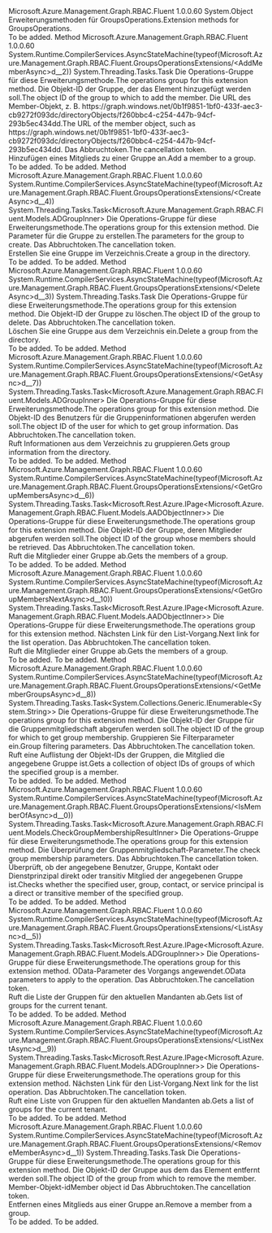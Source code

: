 <Type Name="GroupsOperationsExtensions" FullName="Microsoft.Azure.Management.Graph.RBAC.Fluent.GroupsOperationsExtensions">
  <TypeSignature Language="C#" Value="public static class GroupsOperationsExtensions" />
  <TypeSignature Language="ILAsm" Value=".class public auto ansi abstract sealed beforefieldinit GroupsOperationsExtensions extends System.Object" />
  <TypeSignature Language="DocId" Value="T:Microsoft.Azure.Management.Graph.RBAC.Fluent.GroupsOperationsExtensions" />
  <TypeSignature Language="VB.NET" Value="Public Module GroupsOperationsExtensions" />
  <TypeSignature Language="F#" Value="type GroupsOperationsExtensions = class" />
  <AssemblyInfo>
    <AssemblyName>Microsoft.Azure.Management.Graph.RBAC.Fluent</AssemblyName>
    <AssemblyVersion>1.0.0.60</AssemblyVersion>
  </AssemblyInfo>
  <Base>
    <BaseTypeName>System.Object</BaseTypeName>
  </Base>
  <Interfaces />
  <Docs>
    <summary>
            <span data-ttu-id="ff6f5-101">Erweiterungsmethoden für GroupsOperations.</span><span class="sxs-lookup"><span data-stu-id="ff6f5-101">Extension methods for GroupsOperations.</span></span>
            </summary>
    <remarks>To be added.</remarks>
  </Docs>
  <Members>
    <Member MemberName="AddMemberAsync">
      <MemberSignature Language="C#" Value="public static System.Threading.Tasks.Task AddMemberAsync (this Microsoft.Azure.Management.Graph.RBAC.Fluent.IGroupsOperations operations, string groupObjectId, Microsoft.Azure.Management.Graph.RBAC.Fluent.Models.GroupAddMemberParametersInner parameters, System.Threading.CancellationToken cancellationToken = null);" />
      <MemberSignature Language="ILAsm" Value=".method public static hidebysig class System.Threading.Tasks.Task AddMemberAsync(class Microsoft.Azure.Management.Graph.RBAC.Fluent.IGroupsOperations operations, string groupObjectId, class Microsoft.Azure.Management.Graph.RBAC.Fluent.Models.GroupAddMemberParametersInner parameters, valuetype System.Threading.CancellationToken cancellationToken) cil managed" />
      <MemberSignature Language="DocId" Value="M:Microsoft.Azure.Management.Graph.RBAC.Fluent.GroupsOperationsExtensions.AddMemberAsync(Microsoft.Azure.Management.Graph.RBAC.Fluent.IGroupsOperations,System.String,Microsoft.Azure.Management.Graph.RBAC.Fluent.Models.GroupAddMemberParametersInner,System.Threading.CancellationToken)" />
      <MemberSignature Language="F#" Value="static member AddMemberAsync : Microsoft.Azure.Management.Graph.RBAC.Fluent.IGroupsOperations * string * Microsoft.Azure.Management.Graph.RBAC.Fluent.Models.GroupAddMemberParametersInner * System.Threading.CancellationToken -&gt; System.Threading.Tasks.Task" Usage="Microsoft.Azure.Management.Graph.RBAC.Fluent.GroupsOperationsExtensions.AddMemberAsync (operations, groupObjectId, parameters, cancellationToken)" />
      <MemberType>Method</MemberType>
      <AssemblyInfo>
        <AssemblyName>Microsoft.Azure.Management.Graph.RBAC.Fluent</AssemblyName>
        <AssemblyVersion>1.0.0.60</AssemblyVersion>
      </AssemblyInfo>
      <Attributes>
        <Attribute>
          <AttributeName>System.Runtime.CompilerServices.AsyncStateMachine(typeof(Microsoft.Azure.Management.Graph.RBAC.Fluent.GroupsOperationsExtensions/&lt;AddMemberAsync&gt;d__2))</AttributeName>
        </Attribute>
      </Attributes>
      <ReturnValue>
        <ReturnType>System.Threading.Tasks.Task</ReturnType>
      </ReturnValue>
      <Parameters>
        <Parameter Name="operations" Type="Microsoft.Azure.Management.Graph.RBAC.Fluent.IGroupsOperations" RefType="this" />
        <Parameter Name="groupObjectId" Type="System.String" />
        <Parameter Name="parameters" Type="Microsoft.Azure.Management.Graph.RBAC.Fluent.Models.GroupAddMemberParametersInner" />
        <Parameter Name="cancellationToken" Type="System.Threading.CancellationToken" />
      </Parameters>
      <Docs>
        <param name="operations">
            <span data-ttu-id="ff6f5-102">Die Operations-Gruppe für diese Erweiterungsmethode.</span><span class="sxs-lookup"><span data-stu-id="ff6f5-102">The operations group for this extension method.</span></span>
            </param>
        <param name="groupObjectId">
            <span data-ttu-id="ff6f5-103">Die Objekt-ID der Gruppe, der das Element hinzugefügt werden soll.</span><span class="sxs-lookup"><span data-stu-id="ff6f5-103">The object ID of the group to which to add the member.</span></span>
            </param>
        <param name="parameters">
            <span data-ttu-id="ff6f5-104">Die URL des Member-Objekt, z. B. https://graph.windows.net/0b1f9851-1bf0-433f-aec3-cb9272f093dc/directoryObjects/f260bbc4-c254-447b-94cf-293b5ec434dd.</span><span class="sxs-lookup"><span data-stu-id="ff6f5-104">The URL of the member object, such as https://graph.windows.net/0b1f9851-1bf0-433f-aec3-cb9272f093dc/directoryObjects/f260bbc4-c254-447b-94cf-293b5ec434dd.</span></span>
            </param>
        <param name="cancellationToken">
            <span data-ttu-id="ff6f5-105">Das Abbruchtoken.</span><span class="sxs-lookup"><span data-stu-id="ff6f5-105">The cancellation token.</span></span>
            </param>
        <summary>
            <span data-ttu-id="ff6f5-106">Hinzufügen eines Mitglieds zu einer Gruppe an.</span><span class="sxs-lookup"><span data-stu-id="ff6f5-106">Add a member to a group.</span></span>
            </summary>
        <returns>To be added.</returns>
        <remarks>To be added.</remarks>
      </Docs>
    </Member>
    <Member MemberName="CreateAsync">
      <MemberSignature Language="C#" Value="public static System.Threading.Tasks.Task&lt;Microsoft.Azure.Management.Graph.RBAC.Fluent.Models.ADGroupInner&gt; CreateAsync (this Microsoft.Azure.Management.Graph.RBAC.Fluent.IGroupsOperations operations, Microsoft.Azure.Management.Graph.RBAC.Fluent.Models.GroupCreateParametersInner parameters, System.Threading.CancellationToken cancellationToken = null);" />
      <MemberSignature Language="ILAsm" Value=".method public static hidebysig class System.Threading.Tasks.Task`1&lt;class Microsoft.Azure.Management.Graph.RBAC.Fluent.Models.ADGroupInner&gt; CreateAsync(class Microsoft.Azure.Management.Graph.RBAC.Fluent.IGroupsOperations operations, class Microsoft.Azure.Management.Graph.RBAC.Fluent.Models.GroupCreateParametersInner parameters, valuetype System.Threading.CancellationToken cancellationToken) cil managed" />
      <MemberSignature Language="DocId" Value="M:Microsoft.Azure.Management.Graph.RBAC.Fluent.GroupsOperationsExtensions.CreateAsync(Microsoft.Azure.Management.Graph.RBAC.Fluent.IGroupsOperations,Microsoft.Azure.Management.Graph.RBAC.Fluent.Models.GroupCreateParametersInner,System.Threading.CancellationToken)" />
      <MemberSignature Language="F#" Value="static member CreateAsync : Microsoft.Azure.Management.Graph.RBAC.Fluent.IGroupsOperations * Microsoft.Azure.Management.Graph.RBAC.Fluent.Models.GroupCreateParametersInner * System.Threading.CancellationToken -&gt; System.Threading.Tasks.Task&lt;Microsoft.Azure.Management.Graph.RBAC.Fluent.Models.ADGroupInner&gt;" Usage="Microsoft.Azure.Management.Graph.RBAC.Fluent.GroupsOperationsExtensions.CreateAsync (operations, parameters, cancellationToken)" />
      <MemberType>Method</MemberType>
      <AssemblyInfo>
        <AssemblyName>Microsoft.Azure.Management.Graph.RBAC.Fluent</AssemblyName>
        <AssemblyVersion>1.0.0.60</AssemblyVersion>
      </AssemblyInfo>
      <Attributes>
        <Attribute>
          <AttributeName>System.Runtime.CompilerServices.AsyncStateMachine(typeof(Microsoft.Azure.Management.Graph.RBAC.Fluent.GroupsOperationsExtensions/&lt;CreateAsync&gt;d__4))</AttributeName>
        </Attribute>
      </Attributes>
      <ReturnValue>
        <ReturnType>System.Threading.Tasks.Task&lt;Microsoft.Azure.Management.Graph.RBAC.Fluent.Models.ADGroupInner&gt;</ReturnType>
      </ReturnValue>
      <Parameters>
        <Parameter Name="operations" Type="Microsoft.Azure.Management.Graph.RBAC.Fluent.IGroupsOperations" RefType="this" />
        <Parameter Name="parameters" Type="Microsoft.Azure.Management.Graph.RBAC.Fluent.Models.GroupCreateParametersInner" />
        <Parameter Name="cancellationToken" Type="System.Threading.CancellationToken" />
      </Parameters>
      <Docs>
        <param name="operations">
            <span data-ttu-id="ff6f5-107">Die Operations-Gruppe für diese Erweiterungsmethode.</span><span class="sxs-lookup"><span data-stu-id="ff6f5-107">The operations group for this extension method.</span></span>
            </param>
        <param name="parameters">
            <span data-ttu-id="ff6f5-108">Die Parameter für die Gruppe zu erstellen.</span><span class="sxs-lookup"><span data-stu-id="ff6f5-108">The parameters for the group to create.</span></span>
            </param>
        <param name="cancellationToken">
            <span data-ttu-id="ff6f5-109">Das Abbruchtoken.</span><span class="sxs-lookup"><span data-stu-id="ff6f5-109">The cancellation token.</span></span>
            </param>
        <summary>
            <span data-ttu-id="ff6f5-110">Erstellen Sie eine Gruppe im Verzeichnis.</span><span class="sxs-lookup"><span data-stu-id="ff6f5-110">Create a group in the directory.</span></span>
            </summary>
        <returns>To be added.</returns>
        <remarks>To be added.</remarks>
      </Docs>
    </Member>
    <Member MemberName="DeleteAsync">
      <MemberSignature Language="C#" Value="public static System.Threading.Tasks.Task DeleteAsync (this Microsoft.Azure.Management.Graph.RBAC.Fluent.IGroupsOperations operations, string groupObjectId, System.Threading.CancellationToken cancellationToken = null);" />
      <MemberSignature Language="ILAsm" Value=".method public static hidebysig class System.Threading.Tasks.Task DeleteAsync(class Microsoft.Azure.Management.Graph.RBAC.Fluent.IGroupsOperations operations, string groupObjectId, valuetype System.Threading.CancellationToken cancellationToken) cil managed" />
      <MemberSignature Language="DocId" Value="M:Microsoft.Azure.Management.Graph.RBAC.Fluent.GroupsOperationsExtensions.DeleteAsync(Microsoft.Azure.Management.Graph.RBAC.Fluent.IGroupsOperations,System.String,System.Threading.CancellationToken)" />
      <MemberSignature Language="F#" Value="static member DeleteAsync : Microsoft.Azure.Management.Graph.RBAC.Fluent.IGroupsOperations * string * System.Threading.CancellationToken -&gt; System.Threading.Tasks.Task" Usage="Microsoft.Azure.Management.Graph.RBAC.Fluent.GroupsOperationsExtensions.DeleteAsync (operations, groupObjectId, cancellationToken)" />
      <MemberType>Method</MemberType>
      <AssemblyInfo>
        <AssemblyName>Microsoft.Azure.Management.Graph.RBAC.Fluent</AssemblyName>
        <AssemblyVersion>1.0.0.60</AssemblyVersion>
      </AssemblyInfo>
      <Attributes>
        <Attribute>
          <AttributeName>System.Runtime.CompilerServices.AsyncStateMachine(typeof(Microsoft.Azure.Management.Graph.RBAC.Fluent.GroupsOperationsExtensions/&lt;DeleteAsync&gt;d__3))</AttributeName>
        </Attribute>
      </Attributes>
      <ReturnValue>
        <ReturnType>System.Threading.Tasks.Task</ReturnType>
      </ReturnValue>
      <Parameters>
        <Parameter Name="operations" Type="Microsoft.Azure.Management.Graph.RBAC.Fluent.IGroupsOperations" RefType="this" />
        <Parameter Name="groupObjectId" Type="System.String" />
        <Parameter Name="cancellationToken" Type="System.Threading.CancellationToken" />
      </Parameters>
      <Docs>
        <param name="operations">
            <span data-ttu-id="ff6f5-111">Die Operations-Gruppe für diese Erweiterungsmethode.</span><span class="sxs-lookup"><span data-stu-id="ff6f5-111">The operations group for this extension method.</span></span>
            </param>
        <param name="groupObjectId">
            <span data-ttu-id="ff6f5-112">Die Objekt-ID der Gruppe zu löschen.</span><span class="sxs-lookup"><span data-stu-id="ff6f5-112">The object ID of the group to delete.</span></span>
            </param>
        <param name="cancellationToken">
            <span data-ttu-id="ff6f5-113">Das Abbruchtoken.</span><span class="sxs-lookup"><span data-stu-id="ff6f5-113">The cancellation token.</span></span>
            </param>
        <summary>
            <span data-ttu-id="ff6f5-114">Löschen Sie eine Gruppe aus dem Verzeichnis ein.</span><span class="sxs-lookup"><span data-stu-id="ff6f5-114">Delete a group from the directory.</span></span>
            </summary>
        <returns>To be added.</returns>
        <remarks>To be added.</remarks>
      </Docs>
    </Member>
    <Member MemberName="GetAsync">
      <MemberSignature Language="C#" Value="public static System.Threading.Tasks.Task&lt;Microsoft.Azure.Management.Graph.RBAC.Fluent.Models.ADGroupInner&gt; GetAsync (this Microsoft.Azure.Management.Graph.RBAC.Fluent.IGroupsOperations operations, string objectId, System.Threading.CancellationToken cancellationToken = null);" />
      <MemberSignature Language="ILAsm" Value=".method public static hidebysig class System.Threading.Tasks.Task`1&lt;class Microsoft.Azure.Management.Graph.RBAC.Fluent.Models.ADGroupInner&gt; GetAsync(class Microsoft.Azure.Management.Graph.RBAC.Fluent.IGroupsOperations operations, string objectId, valuetype System.Threading.CancellationToken cancellationToken) cil managed" />
      <MemberSignature Language="DocId" Value="M:Microsoft.Azure.Management.Graph.RBAC.Fluent.GroupsOperationsExtensions.GetAsync(Microsoft.Azure.Management.Graph.RBAC.Fluent.IGroupsOperations,System.String,System.Threading.CancellationToken)" />
      <MemberSignature Language="F#" Value="static member GetAsync : Microsoft.Azure.Management.Graph.RBAC.Fluent.IGroupsOperations * string * System.Threading.CancellationToken -&gt; System.Threading.Tasks.Task&lt;Microsoft.Azure.Management.Graph.RBAC.Fluent.Models.ADGroupInner&gt;" Usage="Microsoft.Azure.Management.Graph.RBAC.Fluent.GroupsOperationsExtensions.GetAsync (operations, objectId, cancellationToken)" />
      <MemberType>Method</MemberType>
      <AssemblyInfo>
        <AssemblyName>Microsoft.Azure.Management.Graph.RBAC.Fluent</AssemblyName>
        <AssemblyVersion>1.0.0.60</AssemblyVersion>
      </AssemblyInfo>
      <Attributes>
        <Attribute>
          <AttributeName>System.Runtime.CompilerServices.AsyncStateMachine(typeof(Microsoft.Azure.Management.Graph.RBAC.Fluent.GroupsOperationsExtensions/&lt;GetAsync&gt;d__7))</AttributeName>
        </Attribute>
      </Attributes>
      <ReturnValue>
        <ReturnType>System.Threading.Tasks.Task&lt;Microsoft.Azure.Management.Graph.RBAC.Fluent.Models.ADGroupInner&gt;</ReturnType>
      </ReturnValue>
      <Parameters>
        <Parameter Name="operations" Type="Microsoft.Azure.Management.Graph.RBAC.Fluent.IGroupsOperations" RefType="this" />
        <Parameter Name="objectId" Type="System.String" />
        <Parameter Name="cancellationToken" Type="System.Threading.CancellationToken" />
      </Parameters>
      <Docs>
        <param name="operations">
            <span data-ttu-id="ff6f5-115">Die Operations-Gruppe für diese Erweiterungsmethode.</span><span class="sxs-lookup"><span data-stu-id="ff6f5-115">The operations group for this extension method.</span></span>
            </param>
        <param name="objectId">
            <span data-ttu-id="ff6f5-116">Die Objekt-ID des Benutzers für die Gruppeninformationen abgerufen werden soll.</span><span class="sxs-lookup"><span data-stu-id="ff6f5-116">The object ID of the user for which to get group information.</span></span>
            </param>
        <param name="cancellationToken">
            <span data-ttu-id="ff6f5-117">Das Abbruchtoken.</span><span class="sxs-lookup"><span data-stu-id="ff6f5-117">The cancellation token.</span></span>
            </param>
        <summary>
            <span data-ttu-id="ff6f5-118">Ruft Informationen aus dem Verzeichnis zu gruppieren.</span><span class="sxs-lookup"><span data-stu-id="ff6f5-118">Gets group information from the directory.</span></span>
            </summary>
        <returns>To be added.</returns>
        <remarks>To be added.</remarks>
      </Docs>
    </Member>
    <Member MemberName="GetGroupMembersAsync">
      <MemberSignature Language="C#" Value="public static System.Threading.Tasks.Task&lt;Microsoft.Rest.Azure.IPage&lt;Microsoft.Azure.Management.Graph.RBAC.Fluent.Models.AADObjectInner&gt;&gt; GetGroupMembersAsync (this Microsoft.Azure.Management.Graph.RBAC.Fluent.IGroupsOperations operations, string objectId, System.Threading.CancellationToken cancellationToken = null);" />
      <MemberSignature Language="ILAsm" Value=".method public static hidebysig class System.Threading.Tasks.Task`1&lt;class Microsoft.Rest.Azure.IPage`1&lt;class Microsoft.Azure.Management.Graph.RBAC.Fluent.Models.AADObjectInner&gt;&gt; GetGroupMembersAsync(class Microsoft.Azure.Management.Graph.RBAC.Fluent.IGroupsOperations operations, string objectId, valuetype System.Threading.CancellationToken cancellationToken) cil managed" />
      <MemberSignature Language="DocId" Value="M:Microsoft.Azure.Management.Graph.RBAC.Fluent.GroupsOperationsExtensions.GetGroupMembersAsync(Microsoft.Azure.Management.Graph.RBAC.Fluent.IGroupsOperations,System.String,System.Threading.CancellationToken)" />
      <MemberSignature Language="F#" Value="static member GetGroupMembersAsync : Microsoft.Azure.Management.Graph.RBAC.Fluent.IGroupsOperations * string * System.Threading.CancellationToken -&gt; System.Threading.Tasks.Task&lt;Microsoft.Rest.Azure.IPage&lt;Microsoft.Azure.Management.Graph.RBAC.Fluent.Models.AADObjectInner&gt;&gt;" Usage="Microsoft.Azure.Management.Graph.RBAC.Fluent.GroupsOperationsExtensions.GetGroupMembersAsync (operations, objectId, cancellationToken)" />
      <MemberType>Method</MemberType>
      <AssemblyInfo>
        <AssemblyName>Microsoft.Azure.Management.Graph.RBAC.Fluent</AssemblyName>
        <AssemblyVersion>1.0.0.60</AssemblyVersion>
      </AssemblyInfo>
      <Attributes>
        <Attribute>
          <AttributeName>System.Runtime.CompilerServices.AsyncStateMachine(typeof(Microsoft.Azure.Management.Graph.RBAC.Fluent.GroupsOperationsExtensions/&lt;GetGroupMembersAsync&gt;d__6))</AttributeName>
        </Attribute>
      </Attributes>
      <ReturnValue>
        <ReturnType>System.Threading.Tasks.Task&lt;Microsoft.Rest.Azure.IPage&lt;Microsoft.Azure.Management.Graph.RBAC.Fluent.Models.AADObjectInner&gt;&gt;</ReturnType>
      </ReturnValue>
      <Parameters>
        <Parameter Name="operations" Type="Microsoft.Azure.Management.Graph.RBAC.Fluent.IGroupsOperations" RefType="this" />
        <Parameter Name="objectId" Type="System.String" />
        <Parameter Name="cancellationToken" Type="System.Threading.CancellationToken" />
      </Parameters>
      <Docs>
        <param name="operations">
            <span data-ttu-id="ff6f5-119">Die Operations-Gruppe für diese Erweiterungsmethode.</span><span class="sxs-lookup"><span data-stu-id="ff6f5-119">The operations group for this extension method.</span></span>
            </param>
        <param name="objectId">
            <span data-ttu-id="ff6f5-120">Die Objekt-ID der Gruppe, deren Mitglieder abgerufen werden soll.</span><span class="sxs-lookup"><span data-stu-id="ff6f5-120">The object ID of the group whose members should be retrieved.</span></span>
            </param>
        <param name="cancellationToken">
            <span data-ttu-id="ff6f5-121">Das Abbruchtoken.</span><span class="sxs-lookup"><span data-stu-id="ff6f5-121">The cancellation token.</span></span>
            </param>
        <summary>
            <span data-ttu-id="ff6f5-122">Ruft die Mitglieder einer Gruppe ab.</span><span class="sxs-lookup"><span data-stu-id="ff6f5-122">Gets the members of a group.</span></span>
            </summary>
        <returns>To be added.</returns>
        <remarks>To be added.</remarks>
      </Docs>
    </Member>
    <Member MemberName="GetGroupMembersNextAsync">
      <MemberSignature Language="C#" Value="public static System.Threading.Tasks.Task&lt;Microsoft.Rest.Azure.IPage&lt;Microsoft.Azure.Management.Graph.RBAC.Fluent.Models.AADObjectInner&gt;&gt; GetGroupMembersNextAsync (this Microsoft.Azure.Management.Graph.RBAC.Fluent.IGroupsOperations operations, string nextLink, System.Threading.CancellationToken cancellationToken = null);" />
      <MemberSignature Language="ILAsm" Value=".method public static hidebysig class System.Threading.Tasks.Task`1&lt;class Microsoft.Rest.Azure.IPage`1&lt;class Microsoft.Azure.Management.Graph.RBAC.Fluent.Models.AADObjectInner&gt;&gt; GetGroupMembersNextAsync(class Microsoft.Azure.Management.Graph.RBAC.Fluent.IGroupsOperations operations, string nextLink, valuetype System.Threading.CancellationToken cancellationToken) cil managed" />
      <MemberSignature Language="DocId" Value="M:Microsoft.Azure.Management.Graph.RBAC.Fluent.GroupsOperationsExtensions.GetGroupMembersNextAsync(Microsoft.Azure.Management.Graph.RBAC.Fluent.IGroupsOperations,System.String,System.Threading.CancellationToken)" />
      <MemberSignature Language="F#" Value="static member GetGroupMembersNextAsync : Microsoft.Azure.Management.Graph.RBAC.Fluent.IGroupsOperations * string * System.Threading.CancellationToken -&gt; System.Threading.Tasks.Task&lt;Microsoft.Rest.Azure.IPage&lt;Microsoft.Azure.Management.Graph.RBAC.Fluent.Models.AADObjectInner&gt;&gt;" Usage="Microsoft.Azure.Management.Graph.RBAC.Fluent.GroupsOperationsExtensions.GetGroupMembersNextAsync (operations, nextLink, cancellationToken)" />
      <MemberType>Method</MemberType>
      <AssemblyInfo>
        <AssemblyName>Microsoft.Azure.Management.Graph.RBAC.Fluent</AssemblyName>
        <AssemblyVersion>1.0.0.60</AssemblyVersion>
      </AssemblyInfo>
      <Attributes>
        <Attribute>
          <AttributeName>System.Runtime.CompilerServices.AsyncStateMachine(typeof(Microsoft.Azure.Management.Graph.RBAC.Fluent.GroupsOperationsExtensions/&lt;GetGroupMembersNextAsync&gt;d__10))</AttributeName>
        </Attribute>
      </Attributes>
      <ReturnValue>
        <ReturnType>System.Threading.Tasks.Task&lt;Microsoft.Rest.Azure.IPage&lt;Microsoft.Azure.Management.Graph.RBAC.Fluent.Models.AADObjectInner&gt;&gt;</ReturnType>
      </ReturnValue>
      <Parameters>
        <Parameter Name="operations" Type="Microsoft.Azure.Management.Graph.RBAC.Fluent.IGroupsOperations" RefType="this" />
        <Parameter Name="nextLink" Type="System.String" />
        <Parameter Name="cancellationToken" Type="System.Threading.CancellationToken" />
      </Parameters>
      <Docs>
        <param name="operations">
            <span data-ttu-id="ff6f5-123">Die Operations-Gruppe für diese Erweiterungsmethode.</span><span class="sxs-lookup"><span data-stu-id="ff6f5-123">The operations group for this extension method.</span></span>
            </param>
        <param name="nextLink">
            <span data-ttu-id="ff6f5-124">Nächsten Link für den List-Vorgang.</span><span class="sxs-lookup"><span data-stu-id="ff6f5-124">Next link for the list operation.</span></span>
            </param>
        <param name="cancellationToken">
            <span data-ttu-id="ff6f5-125">Das Abbruchtoken.</span><span class="sxs-lookup"><span data-stu-id="ff6f5-125">The cancellation token.</span></span>
            </param>
        <summary>
            <span data-ttu-id="ff6f5-126">Ruft die Mitglieder einer Gruppe ab.</span><span class="sxs-lookup"><span data-stu-id="ff6f5-126">Gets the members of a group.</span></span>
            </summary>
        <returns>To be added.</returns>
        <remarks>To be added.</remarks>
      </Docs>
    </Member>
    <Member MemberName="GetMemberGroupsAsync">
      <MemberSignature Language="C#" Value="public static System.Threading.Tasks.Task&lt;System.Collections.Generic.IEnumerable&lt;string&gt;&gt; GetMemberGroupsAsync (this Microsoft.Azure.Management.Graph.RBAC.Fluent.IGroupsOperations operations, string objectId, Microsoft.Azure.Management.Graph.RBAC.Fluent.Models.GroupGetMemberGroupsParametersInner parameters, System.Threading.CancellationToken cancellationToken = null);" />
      <MemberSignature Language="ILAsm" Value=".method public static hidebysig class System.Threading.Tasks.Task`1&lt;class System.Collections.Generic.IEnumerable`1&lt;string&gt;&gt; GetMemberGroupsAsync(class Microsoft.Azure.Management.Graph.RBAC.Fluent.IGroupsOperations operations, string objectId, class Microsoft.Azure.Management.Graph.RBAC.Fluent.Models.GroupGetMemberGroupsParametersInner parameters, valuetype System.Threading.CancellationToken cancellationToken) cil managed" />
      <MemberSignature Language="DocId" Value="M:Microsoft.Azure.Management.Graph.RBAC.Fluent.GroupsOperationsExtensions.GetMemberGroupsAsync(Microsoft.Azure.Management.Graph.RBAC.Fluent.IGroupsOperations,System.String,Microsoft.Azure.Management.Graph.RBAC.Fluent.Models.GroupGetMemberGroupsParametersInner,System.Threading.CancellationToken)" />
      <MemberSignature Language="F#" Value="static member GetMemberGroupsAsync : Microsoft.Azure.Management.Graph.RBAC.Fluent.IGroupsOperations * string * Microsoft.Azure.Management.Graph.RBAC.Fluent.Models.GroupGetMemberGroupsParametersInner * System.Threading.CancellationToken -&gt; System.Threading.Tasks.Task&lt;seq&lt;string&gt;&gt;" Usage="Microsoft.Azure.Management.Graph.RBAC.Fluent.GroupsOperationsExtensions.GetMemberGroupsAsync (operations, objectId, parameters, cancellationToken)" />
      <MemberType>Method</MemberType>
      <AssemblyInfo>
        <AssemblyName>Microsoft.Azure.Management.Graph.RBAC.Fluent</AssemblyName>
        <AssemblyVersion>1.0.0.60</AssemblyVersion>
      </AssemblyInfo>
      <Attributes>
        <Attribute>
          <AttributeName>System.Runtime.CompilerServices.AsyncStateMachine(typeof(Microsoft.Azure.Management.Graph.RBAC.Fluent.GroupsOperationsExtensions/&lt;GetMemberGroupsAsync&gt;d__8))</AttributeName>
        </Attribute>
      </Attributes>
      <ReturnValue>
        <ReturnType>System.Threading.Tasks.Task&lt;System.Collections.Generic.IEnumerable&lt;System.String&gt;&gt;</ReturnType>
      </ReturnValue>
      <Parameters>
        <Parameter Name="operations" Type="Microsoft.Azure.Management.Graph.RBAC.Fluent.IGroupsOperations" RefType="this" />
        <Parameter Name="objectId" Type="System.String" />
        <Parameter Name="parameters" Type="Microsoft.Azure.Management.Graph.RBAC.Fluent.Models.GroupGetMemberGroupsParametersInner" />
        <Parameter Name="cancellationToken" Type="System.Threading.CancellationToken" />
      </Parameters>
      <Docs>
        <param name="operations">
            <span data-ttu-id="ff6f5-127">Die Operations-Gruppe für diese Erweiterungsmethode.</span><span class="sxs-lookup"><span data-stu-id="ff6f5-127">The operations group for this extension method.</span></span>
            </param>
        <param name="objectId">
            <span data-ttu-id="ff6f5-128">Die Objekt-ID der Gruppe für die Gruppenmitgliedschaft abgerufen werden soll.</span><span class="sxs-lookup"><span data-stu-id="ff6f5-128">The object ID of the group for which to get group membership.</span></span>
            </param>
        <param name="parameters">
            <span data-ttu-id="ff6f5-129">Gruppieren Sie Filterparameter ein.</span><span class="sxs-lookup"><span data-stu-id="ff6f5-129">Group filtering parameters.</span></span>
            </param>
        <param name="cancellationToken">
            <span data-ttu-id="ff6f5-130">Das Abbruchtoken.</span><span class="sxs-lookup"><span data-stu-id="ff6f5-130">The cancellation token.</span></span>
            </param>
        <summary>
            <span data-ttu-id="ff6f5-131">Ruft eine Auflistung der Objekt-IDs der Gruppen, die Mitglied die angegebene Gruppe ist.</span><span class="sxs-lookup"><span data-stu-id="ff6f5-131">Gets a collection of object IDs of groups of which the specified group is a member.</span></span>
            </summary>
        <returns>To be added.</returns>
        <remarks>To be added.</remarks>
      </Docs>
    </Member>
    <Member MemberName="IsMemberOfAsync">
      <MemberSignature Language="C#" Value="public static System.Threading.Tasks.Task&lt;Microsoft.Azure.Management.Graph.RBAC.Fluent.Models.CheckGroupMembershipResultInner&gt; IsMemberOfAsync (this Microsoft.Azure.Management.Graph.RBAC.Fluent.IGroupsOperations operations, Microsoft.Azure.Management.Graph.RBAC.Fluent.Models.CheckGroupMembershipParametersInner parameters, System.Threading.CancellationToken cancellationToken = null);" />
      <MemberSignature Language="ILAsm" Value=".method public static hidebysig class System.Threading.Tasks.Task`1&lt;class Microsoft.Azure.Management.Graph.RBAC.Fluent.Models.CheckGroupMembershipResultInner&gt; IsMemberOfAsync(class Microsoft.Azure.Management.Graph.RBAC.Fluent.IGroupsOperations operations, class Microsoft.Azure.Management.Graph.RBAC.Fluent.Models.CheckGroupMembershipParametersInner parameters, valuetype System.Threading.CancellationToken cancellationToken) cil managed" />
      <MemberSignature Language="DocId" Value="M:Microsoft.Azure.Management.Graph.RBAC.Fluent.GroupsOperationsExtensions.IsMemberOfAsync(Microsoft.Azure.Management.Graph.RBAC.Fluent.IGroupsOperations,Microsoft.Azure.Management.Graph.RBAC.Fluent.Models.CheckGroupMembershipParametersInner,System.Threading.CancellationToken)" />
      <MemberSignature Language="F#" Value="static member IsMemberOfAsync : Microsoft.Azure.Management.Graph.RBAC.Fluent.IGroupsOperations * Microsoft.Azure.Management.Graph.RBAC.Fluent.Models.CheckGroupMembershipParametersInner * System.Threading.CancellationToken -&gt; System.Threading.Tasks.Task&lt;Microsoft.Azure.Management.Graph.RBAC.Fluent.Models.CheckGroupMembershipResultInner&gt;" Usage="Microsoft.Azure.Management.Graph.RBAC.Fluent.GroupsOperationsExtensions.IsMemberOfAsync (operations, parameters, cancellationToken)" />
      <MemberType>Method</MemberType>
      <AssemblyInfo>
        <AssemblyName>Microsoft.Azure.Management.Graph.RBAC.Fluent</AssemblyName>
        <AssemblyVersion>1.0.0.60</AssemblyVersion>
      </AssemblyInfo>
      <Attributes>
        <Attribute>
          <AttributeName>System.Runtime.CompilerServices.AsyncStateMachine(typeof(Microsoft.Azure.Management.Graph.RBAC.Fluent.GroupsOperationsExtensions/&lt;IsMemberOfAsync&gt;d__0))</AttributeName>
        </Attribute>
      </Attributes>
      <ReturnValue>
        <ReturnType>System.Threading.Tasks.Task&lt;Microsoft.Azure.Management.Graph.RBAC.Fluent.Models.CheckGroupMembershipResultInner&gt;</ReturnType>
      </ReturnValue>
      <Parameters>
        <Parameter Name="operations" Type="Microsoft.Azure.Management.Graph.RBAC.Fluent.IGroupsOperations" RefType="this" />
        <Parameter Name="parameters" Type="Microsoft.Azure.Management.Graph.RBAC.Fluent.Models.CheckGroupMembershipParametersInner" />
        <Parameter Name="cancellationToken" Type="System.Threading.CancellationToken" />
      </Parameters>
      <Docs>
        <param name="operations">
            <span data-ttu-id="ff6f5-132">Die Operations-Gruppe für diese Erweiterungsmethode.</span><span class="sxs-lookup"><span data-stu-id="ff6f5-132">The operations group for this extension method.</span></span>
            </param>
        <param name="parameters">
            <span data-ttu-id="ff6f5-133">Die Überprüfung der Gruppenmitgliedschaft-Parameter.</span><span class="sxs-lookup"><span data-stu-id="ff6f5-133">The check group membership parameters.</span></span>
            </param>
        <param name="cancellationToken">
            <span data-ttu-id="ff6f5-134">Das Abbruchtoken.</span><span class="sxs-lookup"><span data-stu-id="ff6f5-134">The cancellation token.</span></span>
            </param>
        <summary>
            <span data-ttu-id="ff6f5-135">Überprüft, ob der angegebene Benutzer, Gruppe, Kontakt oder Dienstprinzipal direkt oder transitiv Mitglied der angegebenen Gruppe ist.</span><span class="sxs-lookup"><span data-stu-id="ff6f5-135">Checks whether the specified user, group, contact, or service principal is a direct or transitive member of the specified group.</span></span>
            </summary>
        <returns>To be added.</returns>
        <remarks>To be added.</remarks>
      </Docs>
    </Member>
    <Member MemberName="ListAsync">
      <MemberSignature Language="C#" Value="public static System.Threading.Tasks.Task&lt;Microsoft.Rest.Azure.IPage&lt;Microsoft.Azure.Management.Graph.RBAC.Fluent.Models.ADGroupInner&gt;&gt; ListAsync (this Microsoft.Azure.Management.Graph.RBAC.Fluent.IGroupsOperations operations, Microsoft.Rest.Azure.OData.ODataQuery&lt;Microsoft.Azure.Management.Graph.RBAC.Fluent.Models.ADGroupInner&gt; odataQuery = null, System.Threading.CancellationToken cancellationToken = null);" />
      <MemberSignature Language="ILAsm" Value=".method public static hidebysig class System.Threading.Tasks.Task`1&lt;class Microsoft.Rest.Azure.IPage`1&lt;class Microsoft.Azure.Management.Graph.RBAC.Fluent.Models.ADGroupInner&gt;&gt; ListAsync(class Microsoft.Azure.Management.Graph.RBAC.Fluent.IGroupsOperations operations, class Microsoft.Rest.Azure.OData.ODataQuery`1&lt;class Microsoft.Azure.Management.Graph.RBAC.Fluent.Models.ADGroupInner&gt; odataQuery, valuetype System.Threading.CancellationToken cancellationToken) cil managed" />
      <MemberSignature Language="DocId" Value="M:Microsoft.Azure.Management.Graph.RBAC.Fluent.GroupsOperationsExtensions.ListAsync(Microsoft.Azure.Management.Graph.RBAC.Fluent.IGroupsOperations,Microsoft.Rest.Azure.OData.ODataQuery{Microsoft.Azure.Management.Graph.RBAC.Fluent.Models.ADGroupInner},System.Threading.CancellationToken)" />
      <MemberSignature Language="F#" Value="static member ListAsync : Microsoft.Azure.Management.Graph.RBAC.Fluent.IGroupsOperations * Microsoft.Rest.Azure.OData.ODataQuery&lt;Microsoft.Azure.Management.Graph.RBAC.Fluent.Models.ADGroupInner&gt; * System.Threading.CancellationToken -&gt; System.Threading.Tasks.Task&lt;Microsoft.Rest.Azure.IPage&lt;Microsoft.Azure.Management.Graph.RBAC.Fluent.Models.ADGroupInner&gt;&gt;" Usage="Microsoft.Azure.Management.Graph.RBAC.Fluent.GroupsOperationsExtensions.ListAsync (operations, odataQuery, cancellationToken)" />
      <MemberType>Method</MemberType>
      <AssemblyInfo>
        <AssemblyName>Microsoft.Azure.Management.Graph.RBAC.Fluent</AssemblyName>
        <AssemblyVersion>1.0.0.60</AssemblyVersion>
      </AssemblyInfo>
      <Attributes>
        <Attribute>
          <AttributeName>System.Runtime.CompilerServices.AsyncStateMachine(typeof(Microsoft.Azure.Management.Graph.RBAC.Fluent.GroupsOperationsExtensions/&lt;ListAsync&gt;d__5))</AttributeName>
        </Attribute>
      </Attributes>
      <ReturnValue>
        <ReturnType>System.Threading.Tasks.Task&lt;Microsoft.Rest.Azure.IPage&lt;Microsoft.Azure.Management.Graph.RBAC.Fluent.Models.ADGroupInner&gt;&gt;</ReturnType>
      </ReturnValue>
      <Parameters>
        <Parameter Name="operations" Type="Microsoft.Azure.Management.Graph.RBAC.Fluent.IGroupsOperations" RefType="this" />
        <Parameter Name="odataQuery" Type="Microsoft.Rest.Azure.OData.ODataQuery&lt;Microsoft.Azure.Management.Graph.RBAC.Fluent.Models.ADGroupInner&gt;" />
        <Parameter Name="cancellationToken" Type="System.Threading.CancellationToken" />
      </Parameters>
      <Docs>
        <param name="operations">
            <span data-ttu-id="ff6f5-136">Die Operations-Gruppe für diese Erweiterungsmethode.</span><span class="sxs-lookup"><span data-stu-id="ff6f5-136">The operations group for this extension method.</span></span>
            </param>
        <param name="odataQuery">
            <span data-ttu-id="ff6f5-137">OData-Parameter des Vorgangs angewendet.</span><span class="sxs-lookup"><span data-stu-id="ff6f5-137">OData parameters to apply to the operation.</span></span>
            </param>
        <param name="cancellationToken">
            <span data-ttu-id="ff6f5-138">Das Abbruchtoken.</span><span class="sxs-lookup"><span data-stu-id="ff6f5-138">The cancellation token.</span></span>
            </param>
        <summary>
            <span data-ttu-id="ff6f5-139">Ruft die Liste der Gruppen für den aktuellen Mandanten ab.</span><span class="sxs-lookup"><span data-stu-id="ff6f5-139">Gets list of groups for the current tenant.</span></span>
            </summary>
        <returns>To be added.</returns>
        <remarks>To be added.</remarks>
      </Docs>
    </Member>
    <Member MemberName="ListNextAsync">
      <MemberSignature Language="C#" Value="public static System.Threading.Tasks.Task&lt;Microsoft.Rest.Azure.IPage&lt;Microsoft.Azure.Management.Graph.RBAC.Fluent.Models.ADGroupInner&gt;&gt; ListNextAsync (this Microsoft.Azure.Management.Graph.RBAC.Fluent.IGroupsOperations operations, string nextLink, System.Threading.CancellationToken cancellationToken = null);" />
      <MemberSignature Language="ILAsm" Value=".method public static hidebysig class System.Threading.Tasks.Task`1&lt;class Microsoft.Rest.Azure.IPage`1&lt;class Microsoft.Azure.Management.Graph.RBAC.Fluent.Models.ADGroupInner&gt;&gt; ListNextAsync(class Microsoft.Azure.Management.Graph.RBAC.Fluent.IGroupsOperations operations, string nextLink, valuetype System.Threading.CancellationToken cancellationToken) cil managed" />
      <MemberSignature Language="DocId" Value="M:Microsoft.Azure.Management.Graph.RBAC.Fluent.GroupsOperationsExtensions.ListNextAsync(Microsoft.Azure.Management.Graph.RBAC.Fluent.IGroupsOperations,System.String,System.Threading.CancellationToken)" />
      <MemberSignature Language="F#" Value="static member ListNextAsync : Microsoft.Azure.Management.Graph.RBAC.Fluent.IGroupsOperations * string * System.Threading.CancellationToken -&gt; System.Threading.Tasks.Task&lt;Microsoft.Rest.Azure.IPage&lt;Microsoft.Azure.Management.Graph.RBAC.Fluent.Models.ADGroupInner&gt;&gt;" Usage="Microsoft.Azure.Management.Graph.RBAC.Fluent.GroupsOperationsExtensions.ListNextAsync (operations, nextLink, cancellationToken)" />
      <MemberType>Method</MemberType>
      <AssemblyInfo>
        <AssemblyName>Microsoft.Azure.Management.Graph.RBAC.Fluent</AssemblyName>
        <AssemblyVersion>1.0.0.60</AssemblyVersion>
      </AssemblyInfo>
      <Attributes>
        <Attribute>
          <AttributeName>System.Runtime.CompilerServices.AsyncStateMachine(typeof(Microsoft.Azure.Management.Graph.RBAC.Fluent.GroupsOperationsExtensions/&lt;ListNextAsync&gt;d__9))</AttributeName>
        </Attribute>
      </Attributes>
      <ReturnValue>
        <ReturnType>System.Threading.Tasks.Task&lt;Microsoft.Rest.Azure.IPage&lt;Microsoft.Azure.Management.Graph.RBAC.Fluent.Models.ADGroupInner&gt;&gt;</ReturnType>
      </ReturnValue>
      <Parameters>
        <Parameter Name="operations" Type="Microsoft.Azure.Management.Graph.RBAC.Fluent.IGroupsOperations" RefType="this" />
        <Parameter Name="nextLink" Type="System.String" />
        <Parameter Name="cancellationToken" Type="System.Threading.CancellationToken" />
      </Parameters>
      <Docs>
        <param name="operations">
            <span data-ttu-id="ff6f5-140">Die Operations-Gruppe für diese Erweiterungsmethode.</span><span class="sxs-lookup"><span data-stu-id="ff6f5-140">The operations group for this extension method.</span></span>
            </param>
        <param name="nextLink">
            <span data-ttu-id="ff6f5-141">Nächsten Link für den List-Vorgang.</span><span class="sxs-lookup"><span data-stu-id="ff6f5-141">Next link for the list operation.</span></span>
            </param>
        <param name="cancellationToken">
            <span data-ttu-id="ff6f5-142">Das Abbruchtoken.</span><span class="sxs-lookup"><span data-stu-id="ff6f5-142">The cancellation token.</span></span>
            </param>
        <summary>
            <span data-ttu-id="ff6f5-143">Ruft eine Liste von Gruppen für den aktuellen Mandanten ab.</span><span class="sxs-lookup"><span data-stu-id="ff6f5-143">Gets a list of groups for the current tenant.</span></span>
            </summary>
        <returns>To be added.</returns>
        <remarks>To be added.</remarks>
      </Docs>
    </Member>
    <Member MemberName="RemoveMemberAsync">
      <MemberSignature Language="C#" Value="public static System.Threading.Tasks.Task RemoveMemberAsync (this Microsoft.Azure.Management.Graph.RBAC.Fluent.IGroupsOperations operations, string groupObjectId, string memberObjectId, System.Threading.CancellationToken cancellationToken = null);" />
      <MemberSignature Language="ILAsm" Value=".method public static hidebysig class System.Threading.Tasks.Task RemoveMemberAsync(class Microsoft.Azure.Management.Graph.RBAC.Fluent.IGroupsOperations operations, string groupObjectId, string memberObjectId, valuetype System.Threading.CancellationToken cancellationToken) cil managed" />
      <MemberSignature Language="DocId" Value="M:Microsoft.Azure.Management.Graph.RBAC.Fluent.GroupsOperationsExtensions.RemoveMemberAsync(Microsoft.Azure.Management.Graph.RBAC.Fluent.IGroupsOperations,System.String,System.String,System.Threading.CancellationToken)" />
      <MemberSignature Language="F#" Value="static member RemoveMemberAsync : Microsoft.Azure.Management.Graph.RBAC.Fluent.IGroupsOperations * string * string * System.Threading.CancellationToken -&gt; System.Threading.Tasks.Task" Usage="Microsoft.Azure.Management.Graph.RBAC.Fluent.GroupsOperationsExtensions.RemoveMemberAsync (operations, groupObjectId, memberObjectId, cancellationToken)" />
      <MemberType>Method</MemberType>
      <AssemblyInfo>
        <AssemblyName>Microsoft.Azure.Management.Graph.RBAC.Fluent</AssemblyName>
        <AssemblyVersion>1.0.0.60</AssemblyVersion>
      </AssemblyInfo>
      <Attributes>
        <Attribute>
          <AttributeName>System.Runtime.CompilerServices.AsyncStateMachine(typeof(Microsoft.Azure.Management.Graph.RBAC.Fluent.GroupsOperationsExtensions/&lt;RemoveMemberAsync&gt;d__1))</AttributeName>
        </Attribute>
      </Attributes>
      <ReturnValue>
        <ReturnType>System.Threading.Tasks.Task</ReturnType>
      </ReturnValue>
      <Parameters>
        <Parameter Name="operations" Type="Microsoft.Azure.Management.Graph.RBAC.Fluent.IGroupsOperations" RefType="this" />
        <Parameter Name="groupObjectId" Type="System.String" />
        <Parameter Name="memberObjectId" Type="System.String" />
        <Parameter Name="cancellationToken" Type="System.Threading.CancellationToken" />
      </Parameters>
      <Docs>
        <param name="operations">
            <span data-ttu-id="ff6f5-144">Die Operations-Gruppe für diese Erweiterungsmethode.</span><span class="sxs-lookup"><span data-stu-id="ff6f5-144">The operations group for this extension method.</span></span>
            </param>
        <param name="groupObjectId">
            <span data-ttu-id="ff6f5-145">Die Objekt-ID der Gruppe aus dem das Element entfernt werden soll.</span><span class="sxs-lookup"><span data-stu-id="ff6f5-145">The object ID of the group from which to remove the member.</span></span>
            </param>
        <param name="memberObjectId">
            <span data-ttu-id="ff6f5-146">Member-Objekt-id</span><span class="sxs-lookup"><span data-stu-id="ff6f5-146">Member object id</span></span>
            </param>
        <param name="cancellationToken">
            <span data-ttu-id="ff6f5-147">Das Abbruchtoken.</span><span class="sxs-lookup"><span data-stu-id="ff6f5-147">The cancellation token.</span></span>
            </param>
        <summary>
            <span data-ttu-id="ff6f5-148">Entfernen eines Mitglieds aus einer Gruppe an.</span><span class="sxs-lookup"><span data-stu-id="ff6f5-148">Remove a member from a group.</span></span>
            </summary>
        <returns>To be added.</returns>
        <remarks>To be added.</remarks>
      </Docs>
    </Member>
  </Members>
</Type>